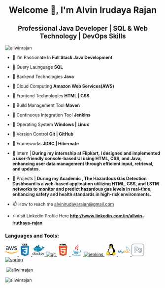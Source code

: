 <h1 align="center">Welcome 👋, I'm Alvin Irudaya Rajan </h1>
<h2 align="center">Professional Java Developer | SQL & Web Technology | DevOps Skills </h2>

<p align="left"> <img src="https://komarev.com/ghpvc/?username=allwinrajan&label=Profile%20views&color=0e75b6&style=flat" alt="allwinrajan" /> </p>

- 🌟 I’m Passionate In **Full Stack Java Development**

- 🌟 Query Launguage **SQL**

- 🌟 Backend Technologies **Java**

- 🌟 Cloud Computing **Amazon Web Services(AWS)**

- 🌟 Frontend Technologies **HTML | CSS**

- 🌟 Build Management Tool **Maven**

- 🌟 Continuous Integration Tool **Jenkins**

- 🌟 Operating System **Windows | Linux**

- 🌟 Version Control **Git | GitHub**

- 🌟 Frameworks **JDBC | Hibernate**

- 🌟 Intern |
**During my internship at Flipkart, I designed and implemented a user-friendly console-based UI using HTML, CSS, and Java, enhancing user data management through efficient input, retrieval, and updates.**

- 🌟 Projects |
**During my Academic , The Hazardous Gas Detection Dashboard is a web-based application utilizing HTML, CSS, and LSTM networks to monitor and predict hazardous gas levels in real-time, enhancing safety and health standards in high-risk environments.**

- 📫 How to reach me [alvinirudayarajan@gmail.com](alvinirudayarajan@gmail.com)

- ⚡ Visit Linkedin Profile Here **http://www.linkedin.com/in/allwin-iruthaya-rajan**


<h3 align="left">Languages and Tools:</h3>
<p align="left"> <a href="https://aws.amazon.com" target="_blank" rel="noreferrer"> <img src="https://raw.githubusercontent.com/devicons/devicon/master/icons/amazonwebservices/amazonwebservices-original-wordmark.svg" alt="aws" width="40" height="40"/> </a> <a href="https://www.w3schools.com/css/" target="_blank" rel="noreferrer"> <img src="https://raw.githubusercontent.com/devicons/devicon/master/icons/css3/css3-original-wordmark.svg" alt="css3" width="40" height="40"/> </a> <a href="https://www.docker.com/" target="_blank" rel="noreferrer"> <img src="https://raw.githubusercontent.com/devicons/devicon/master/icons/docker/docker-original-wordmark.svg" alt="docker" width="40" height="40"/> </a> <a href="https://git-scm.com/" target="_blank" rel="noreferrer"> <img src="https://www.vectorlogo.zone/logos/git-scm/git-scm-icon.svg" alt="git" width="40" height="40"/> </a> <a href="https://www.w3.org/html/" target="_blank" rel="noreferrer"> <img src="https://raw.githubusercontent.com/devicons/devicon/master/icons/html5/html5-original-wordmark.svg" alt="html5" width="40" height="40"/> </a> <a href="https://www.java.com" target="_blank" rel="noreferrer"> <img src="https://raw.githubusercontent.com/devicons/devicon/master/icons/java/java-original.svg" alt="java" width="40" height="40"/> </a> <a href="https://www.jenkins.io" target="_blank" rel="noreferrer"> <img src="https://www.vectorlogo.zone/logos/jenkins/jenkins-icon.svg" alt="jenkins" width="40" height="40"/> </a> <a href="https://www.linux.org/" target="_blank" rel="noreferrer"> <img src="https://raw.githubusercontent.com/devicons/devicon/master/icons/linux/linux-original.svg" alt="linux" width="40" height="40"/> </a> <a href="https://www.mysql.com/" target="_blank" rel="noreferrer"> <img src="https://raw.githubusercontent.com/devicons/devicon/master/icons/mysql/mysql-original-wordmark.svg" alt="mysql" width="40" height="40"/> </a> <a href="https://www.photoshop.com/en" target="_blank" rel="noreferrer"> <img src="https://raw.githubusercontent.com/devicons/devicon/master/icons/photoshop/photoshop-line.svg" alt="photoshop" width="40" height="40"/> </a> <a href="https://spring.io/" target="_blank" rel="noreferrer"> <img src="https://www.vectorlogo.zone/logos/springio/springio-icon.svg" alt="spring" width="40" height="40"/> </a> </p>


<p>&nbsp;<img align="center" src="https://github-readme-stats.vercel.app/api?username=allwinrajan&show_icons=true&locale=en" alt="allwinrajan" /></p>

<p><img align="center" src="https://github-readme-streak-stats.herokuapp.com/?user=allwinrajan&" alt="allwinrajan" /></p>
